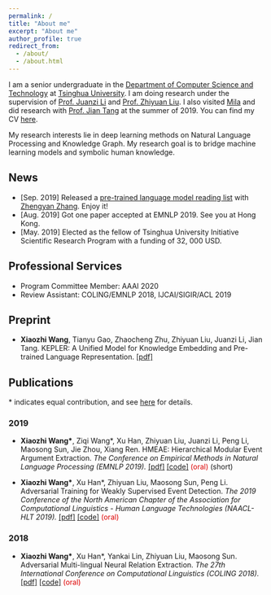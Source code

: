 ```yaml
---
permalink: /
title: "About me"
excerpt: "About me"
author_profile: true
redirect_from: 
  - /about/
  - /about.html
---
```


I am a senior undergraduate in the [Department of Computer Science and Technology](http://www.cs.tsinghua.edu.cn/) at [Tsinghua University](https://www.tsinghua.edu.cn/publish/thu2018en/index.html). I am doing research under the supervision of [Prof. Juanzi Li](http://keg.cs.tsinghua.edu.cn/persons/ljz/) and [Prof. Zhiyuan Liu](http://nlp.csai.tsinghua.edu.cn/~lzy/). I also visited [Mila](https://mila.quebec/) and did research with [Prof. Jian Tang](https://jian-tang.com/) at the summer of 2019. You can find my CV [here](/cv/).

My research interests lie in deep learning methods on Natural Language Processing and Knowledge Graph. My research goal is to bridge machine learning models and symbolic human knowledge.

## News
* [Sep. 2019] Released a [pre-trained language model reading list](https://github.com/thunlp/PLMpapers) with [Zhengyan Zhang](https://github.com/zzy14). Enjoy it!
* [Aug. 2019] Got one paper accepted at EMNLP 2019. See you at Hong Kong.
* [May. 2019] Elected as the fellow of Tsinghua University Initiative Scientific Research Program with a funding of 32, 000 USD.

## Professional Services

* Program Committee Member: AAAI 2020
* Review Assistant: COLING/EMNLP 2018, IJCAI/SIGIR/ACL 2019

## Preprint

* <strong>Xiaozhi Wang</strong>, Tianyu Gao, Zhaocheng Zhu, Zhiyuan Liu, Juanzi Li, Jian Tang. KEPLER: A Unified Model for Knowledge Embedding and Pre-trained Language Representation. [[pdf]](/files/KEPLER/KEPLER.pdf)

## Publications

\* indicates equal contribution, and see [here](/publications) for details.
### 2019
* <strong>Xiaozhi Wang\*</strong>, Ziqi Wang\*, Xu Han, Zhiyuan Liu, Juanzi Li, Peng Li, Maosong Sun, Jie Zhou, Xiang Ren. HMEAE: Hierarchical Modular Event Argument Extraction. <i>The Conference on Empirical Methods in Natural Language Processing (EMNLP 2019).</i> [[pdf]](/files/EMNLP19-HMEAE/HMEAE.pdf) [[code]](https://github.com/thunlp/HMEAE) <font color="#dd0000">(oral)</font> (short)

* <strong>Xiaozhi Wang\*</strong>, Xu Han\*, Zhiyuan Liu, Maosong Sun, Peng Li. Adversarial Training for Weakly Supervised Event Detection. <i>The 2019 Conference of the North American Chapter of the Association for Computational Linguistics - Human Language Technologies (NAACL-HLT 2019).</i> [[pdf]](/files/NAACL19-AdvED/AdvED.pdf) [[code]](https://github.com/thunlp/Adv-ED) <font color="#dd0000">(oral)</font>

### 2018

* <strong>Xiaozhi Wang\*</strong>, Xu Han\*, Yankai Lin, Zhiyuan Liu, Maosong Sun. Adversarial Multi-lingual Neural Relation Extraction. <i>The 27th International Conference on Computational Linguistics (COLING 2018).</i> [[pdf]](/files/COLING18-AMNRE/AMNRE.pdf) [[code]](https://github.com/thunlp/AMNRE) <font color="#dd0000">(oral)</font>
